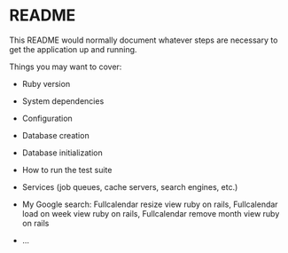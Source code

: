 # README

This README would normally document whatever steps are necessary to get the
application up and running.

Things you may want to cover:

* Ruby version

* System dependencies

* Configuration

* Database creation

* Database initialization

* How to run the test suite

* Services (job queues, cache servers, search engines, etc.)

* My Google search: Fullcalendar resize view ruby on rails, Fullcalendar load on week view ruby on rails, Fullcalendar remove month view ruby on rails

* ...
